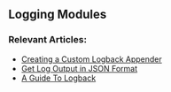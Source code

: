 
## Logging Modules

### Relevant Articles:

- [Creating a Custom Logback Appender](http://www.baeldung.com/custom-logback-appender)
- [Get Log Output in JSON Format](http://www.baeldung.com/java-log-json-output)
- [A Guide To Logback](http://www.baeldung.com/logback)
